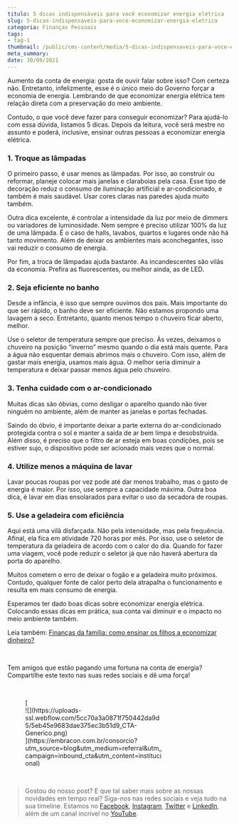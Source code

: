 ```yaml
---
titulo: 5 dicas indispensáveis para você economizar energia elétrica
slug: 5-dicas-indispensaveis-para-voce-economizar-energia-eletrica
categoria: Finanças Pessoais
tags:
- tag-1
thumbnail: /public/cms-content/media/5-dicas-indispensaveis-para-voce-economizar-energia-eletrica.jpg
meta_summary: 
date: 30/09/2021
---
```

Aumento da conta de energia: gosta de ouvir falar sobre isso? Com certeza não. Entretanto, infelizmente, esse é o único meio do Governo forçar a economia de energia. Lembrando de que economizar energia elétrica tem relação direta com a preservação do meio ambiente.

Contudo, o que você deve fazer para conseguir economizar? Para ajudá-lo com essa dúvida, listamos 5 dicas. Depois da leitura, você será mestre no assunto e poderá, inclusive, ensinar outras pessoas a economizar energia elétrica.

### 1. Troque as lâmpadas

O primeiro passo, é usar menos as lâmpadas. Por isso, ao construir ou reformar, planeje colocar mais janelas e claraboias pela casa. Esse tipo de decoração reduz o consumo de iluminação artificial e ar-condicionado, e também é mais saudável. Usar cores claras nas paredes ajuda muito também.

Outra dica excelente, é controlar a intensidade da luz por meio de dimmers ou variadores de luminosidade. Nem sempre é preciso utilizar 100% da luz de uma lâmpada. É o caso de halls, lavabos, quartos e lugares onde não há tanto movimento. Além de deixar os ambientes mais aconchegantes, isso vai reduzir o consumo de energia.

Por fim, a troca de lâmpadas ajuda bastante. As incandescentes são vilãs da economia. Prefira as fluorescentes, ou melhor ainda, as de LED.

### 2. Seja eficiente no banho

Desde a infância, é isso que sempre ouvimos dos pais. Mais importante do que ser rápido, o banho deve ser eficiente. Não estamos propondo uma lavagem a seco. Entretanto, quanto menos tempo o chuveiro ficar aberto, melhor.

Use o seletor de temperatura sempre que preciso. Às vezes, deixamos o chuveiro na posição “inverno” mesmo quando o dia está mais quente. Para a água não esquentar demais abrimos mais o chuveiro. Com isso, além de gastar mais energia, usamos mais água. O melhor seria diminuir a temperatura e deixar passar menos água pelo chuveiro.

### 3. Tenha cuidado com o ar-condicionado

Muitas dicas são óbvias, como desligar o aparelho quando não tiver ninguém no ambiente, além de manter as janelas e portas fechadas.

Saindo do óbvio, é importante deixar a parte externa do ar-condicionado protegida contra o sol e manter a saída de ar bem limpa e desobstruída. Além disso, é preciso que o filtro de ar esteja em boas condições, pois se estiver sujo, o dispositivo pode ser acionado mais vezes que o normal.

### 4. Utilize menos a máquina de lavar

Lavar poucas roupas por vez pode até dar menos trabalho, mas o gasto de energia é maior. Por isso, use sempre a capacidade máxima. Outra boa dica, é lavar em dias ensolarados para evitar o uso da secadora de roupas.

### 5. Use a geladeira com eficiência

Aqui está uma vilã disfarçada. Não pela intensidade, mas pela frequência. Afinal, ela fica em atividade 720 horas por mês. Por isso, use o seletor de temperatura da geladeira de acordo com o calor do dia. Quando for fazer uma viagem, você pode reduzir o seletor já que não haverá abertura da porta do aparelho.

Muitos cometem o erro de deixar o fogão e a geladeira muito próximos. Contudo, qualquer fonte de calor perto dela atrapalha o funcionamento e resulta em mais consumo de energia.

Esperamos ter dado boas dicas sobre economizar energia elétrica. Colocando essas dicas em prática, sua conta vai diminuir e o impacto no meio ambiente também.

Leia também: [Finanças da família: como ensinar os filhos a economizar dinheiro?](https://www.embracon.com.br/blog/financas-da-familia-como-ensinar-os-filhos-a-economizar-dinheiro)

‍

Tem amigos que estão pagando uma fortuna na conta de energia? Compartilhe este texto nas suas redes sociais e dê uma força!

‍

<figure class="w-richtext-figure-type-image w-richtext-align-center" style="max-width:310px">[<div>![](https://uploads-ssl.webflow.com/5cc70a3a0871f750442da9d5/5eb45e9683dae375ec3b51d9_CTA-Generico.png)</div>](https://embracon.com.br/consorcio?utm_source=blog&utm_medium=referral&utm_campaign=inbound_cta&utm_content=institucional)</figure>‍

> Gostou do nosso post? E que tal saber mais sobre as nossas novidades em tempo real? Siga-nos nas redes sociais e veja tudo na sua timeline. Estamos no [Facebook](https://www.facebook.com/embracon/), [Instagram](https://www.instagram.com/embraconoficial/), [Twitter](https://twitter.com/embracon) e [LinkedIn](https://www.linkedin.com/company/1018875/), além de um canal incrível no [YouTube](https://www.youtube.com/channel/UCL-Y0mv9zc73Iek48NLUBzQ).

‍
